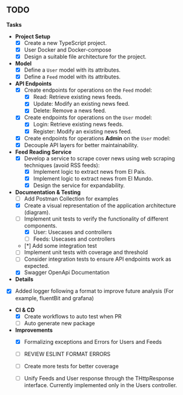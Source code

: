 ## TODO

**Tasks**

* **Project Setup**
    * [x] Create a new TypeScript project.
    * [x] User Docker and Docker-compose 
    * [x] Design a suitable file architecture for the project.
* **Model**
    * [x] Define a `User` model with its attributes.
    * [x] Define a `Feed` model with its attributes.
* **API Endpoints**
    * [x] Create endpoints for operations on the `Feed` model:
        * [x] Read: Retrieve existing news feeds.
        * [x] Update: Modify an existing news feed.
        * [x] Delete: Remove a news feed.
    * [x] Create endpoints for operations on the `User` model:
        * [x] Login: Retrieve existing news feeds.
        * [x] Register: Modify an existing news feed.
    * [x] Create endpoints for operations **Admin** on the `User` model:
    * [x] Decouple API layers for better maintainability.
* **Feed Reading Service**
    * [x] Develop a service to scrape cover news using web scraping techniques (avoid RSS feeds):
        * [x] Implement logic to extract news from El País.
        * [x] Implement logic to extract news from El Mundo.
        * [x] Design the service for expandability.
* **Documentation & Testing**
    * [ ] Add Postman Collection for examples
    * [x] Create a visual representation of the application architecture (diagram).
    * [ ] Implement unit tests to verify the functionality of different components.
        * [x] User: Usecases and controllers 
        * [ ] Feeds: Usecases and controllers
    * [*] Add some integration test    
    * [ ] Implement unit tests with coverage and threshold
    * [ ] Consider integration tests to ensure API endpoints work as expected.
    * [x] Swagger OpenApi Documentation
* **Details**
* [x] Added logger following a format to improve future analysis (For example, fluentBit and grafana)
* **CI & CD**
    * [x] Create workflows to auto test when PR
    * [ ] Auto generate new package

* **Improvements**
    * [x] Formalizing exceptions and Errors for Users and Feeds
    * [ ] REVIEW ESLINT FORMAT ERRORS
    * [ ] Create more tests for better coverage
    * [ ] Unify Feeds and User response through the THttpResponse interface. Currently implemented only in the Users controller.




